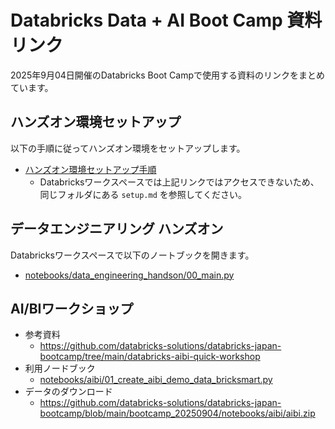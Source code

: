 # Databricks Data + AI Boot Camp 資料リンク
2025年9月04日開催のDatabricks Boot Campで使用する資料のリンクをまとめています。

## ハンズオン環境セットアップ
以下の手順に従ってハンズオン環境をセットアップします。

- [ハンズオン環境セットアップ手順](setup.md)
    - Databricksワークスペースでは上記リンクではアクセスできないため、同じフォルダにある `setup.md` を参照してください。

## データエンジニアリング ハンズオン
Databricksワークスペースで以下のノートブックを開きます。
- [notebooks/data_engineering_handson/00_main.py](notebooks/data_engineering_handson/00_main.py)

## AI/BIワークショップ
- 参考資料
    - https://github.com/databricks-solutions/databricks-japan-bootcamp/tree/main/databricks-aibi-quick-workshop
- 利用ノードブック
    - [notebooks/aibi/01_create_aibi_demo_data_bricksmart.py](notebooks/aibi/01_create_aibi_demo_data_bricksmart.py)
- データのダウンロード
    - https://github.com/databricks-solutions/databricks-japan-bootcamp/blob/main/bootcamp_20250904/notebooks/aibi/aibi.zip

